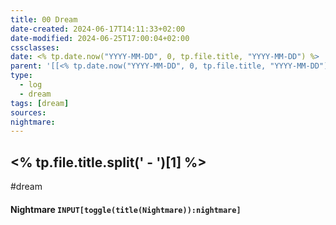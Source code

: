 ```yaml
---
title: 00 Dream
date-created: 2024-06-17T14:11:33+02:00
date-modified: 2024-06-25T17:00:04+02:00
cssclasses: 
date: <% tp.date.now("YYYY-MM-DD", 0, tp.file.title, "YYYY-MM-DD") %>
parent: '[[<% tp.date.now("YYYY-MM-DD", 0, tp.file.title, "YYYY-MM-DD") %>]]'
type:
  - log
  - dream
tags: [dream]
sources: 
nightmare: 
---
```


## <% tp.file.title.split(' - ')[1] %>

#dream

#### Nightmare `INPUT[toggle(title(Nightmare)):nightmare]`
